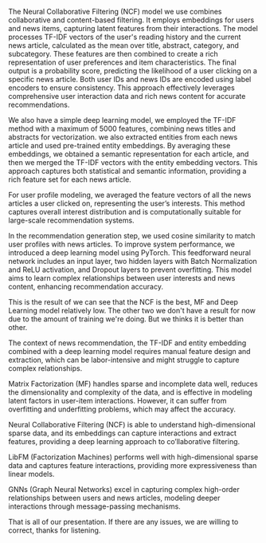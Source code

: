 The Neural Collaborative Filtering (NCF) model we use combines collaborative and content-based filtering. It employs embeddings for users and news items, capturing latent features from their interactions. The model processes TF-IDF vectors of the user's reading history and the current news article, calculated as the mean over title, abstract, category, and subcategory. These features are then combined to create a rich representation of user preferences and item characteristics. The final output is a probability score, predicting the likelihood of a user clicking on a specific news article. Both user IDs and news IDs are encoded using label encoders to ensure consistency. This approach effectively leverages comprehensive user interaction data and rich news content for accurate recommendations.





We also have a simple deep learning model, we employed the TF-IDF method with a maximum of 5000 features, combining news titles and abstracts for vectorization. we also extracted entities from each news article and used pre-trained entity embeddings. By averaging these embeddings, we obtained a semantic representation for each article, and then we merged the TF-IDF vectors with the entity embedding vectors. This approach captures both statistical and semantic information, providing a rich feature set for each news article.

For user profile modeling, we averaged the feature vectors of all the news articles a user clicked on, representing the user’s interests. This method captures overall interest distribution and is computationally suitable for large-scale recommendation systems.

In the recommendation generation step, we used cosine similarity to match user profiles with news articles. To improve system performance, we introduced a deep learning model using PyTorch. This feedforward neural network includes an input layer, two hidden layers with Batch Normalization and ReLU activation, and Dropout layers to prevent overfitting. This model aims to learn complex relationships between user interests and news content, enhancing recommendation accuracy.



This is the result of we can see that the NCF is the best, MF and Deep Learning model relatively low. The other two we don't have a result for now due to the amount of training we're doing. But we thinks it is better than other.

The context of news recommendation, the TF-IDF and entity embedding combined with a deep learning model requires manual feature design and extraction, which can be labor-intensive and might struggle to capture complex relationships.

Matrix Factorization (MF) handles sparse and incomplete data well, reduces the dimensionality and complexity of the data, and is effective in modeling latent factors in user-item interactions. However, it can suffer from overfitting and underfitting problems, which may affect the accuracy.



Neural Collaborative Filtering (NCF) is able to understand high-dimensional sparse data, and its embeddings can capture interactions and extract features, providing a deep learning approach to co’llaborative filtering.



LibFM (Factorization Machines) performs well with high-dimensional sparse data and captures feature interactions, providing more expressiveness than linear models.

GNNs (Graph Neural Networks) excel in capturing complex high-order relationships between users and news articles, modeling deeper interactions through message-passing mechanisms.

That is all of our presentation. If there are any issues, we are willing to correct, thanks for listening.